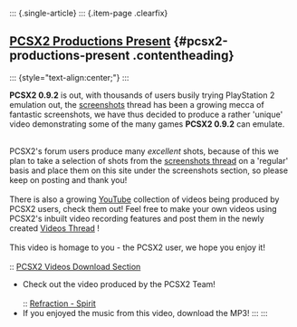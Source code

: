 ::: {.single-article}
::: {.item-page .clearfix}
## [PCSX2 Productions Present](/155-pcsx2-productions-present.html) {#pcsx2-productions-present .contentheading}

::: {style="text-align:center;"}
:::

**PCSX2 0.9.2** is out, with thousands of users busily trying
PlayStation 2 emulation out, the
[screenshots](http://forums.ngemu.com/pcsx2-official-forum/80878-post-your-pcsx2-0-9-2-screenshots-here.html)
thread has been a growing mecca of fantastic screenshots, we have thus
decided to produce a rather \'unique\' video demonstrating some of the
many games **PCSX2 0.9.2** can emulate.

\
PCSX2\'s forum users produce many *excellent* shots, because of this we
plan to take a selection of shots from the [screenshots
thread](http://forums.ngemu.com/pcsx2-official-forum/80878-post-your-pcsx2-0-9-2-screenshots-here.html)
on a \'regular\' basis and place them on this site under the screenshots
section, so please keep on posting and thank you!\
\
There is also a growing
[YouTube](http://www.youtube.com/results?search_query=PCSX2&search=Search)
collection of videos being produced by PCSX2 users, check them out! Feel
free to make your own videos using PCSX2\'s inbuilt video recording
features and post them in the newly created [Videos
Thread](http://forums.ngemu.com/pcsx2-official-forum/81947-post-your-pcsx2-0-9-2-videos-here.html)
!\
\
This video is homage to you - the PCSX2 user, we hope you enjoy it!\
\
:: [PCSX2 Videos Download Section](/demo-videos-screenshots/videos.html)
- Check out the video produced by the PCSX2 Team!\
\
:: [Refraction -
Spirit](/images/stories/frontend/various/Refraction_-_Spirit_(Original_Mix).mp3)
- If you enjoyed the music from this video, download the MP3!
:::
:::
